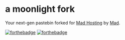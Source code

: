 # a moonlight fork

Your next-gen pastebin forked for [Mad Hosting](http://madhosting.tech "Mad Hosting") by [Mad](http://github.com/MadDoesGithub "Mad").

[![forthebadge](https://forthebadge.com/images/badges/built-with-love.svg)](https://forthebadge.com) [![forthebadge](https://forthebadge.com/images/badges/made-with-java.svg)](https://forthebadge.com)
